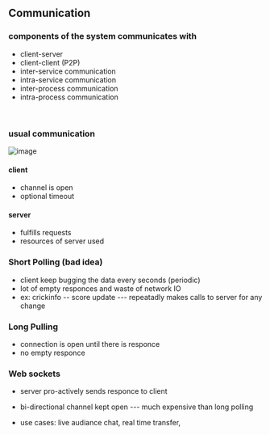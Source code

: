 ## Communication

### components of the system communicates with
* client-server
* client-client (P2P)
* inter-service communication
* intra-service communication
* inter-process communication
* intra-process communication

</br>

### usual communication
![image](https://github.com/ramkrushna26/system-design/assets/45620457/d68d50cd-4e14-47ab-abeb-ec26f1e37b95)

#### client
* channel is open
* optional timeout

#### server
* fulfills requests
* resources of server used

### Short Polling (bad idea)
* client keep bugging the data every seconds (periodic)
* lot of empty responces and waste of network IO
* ex: crickinfo -- score update --- repeatadly makes calls to server for any change

### Long Pulling 
* connection is open until there is responce
* no empty responce

### Web sockets
* server pro-actively sends responce to client
* bi-directional channel kept open --- much expensive than long polling

* use cases: live audiance chat, real time transfer, 












